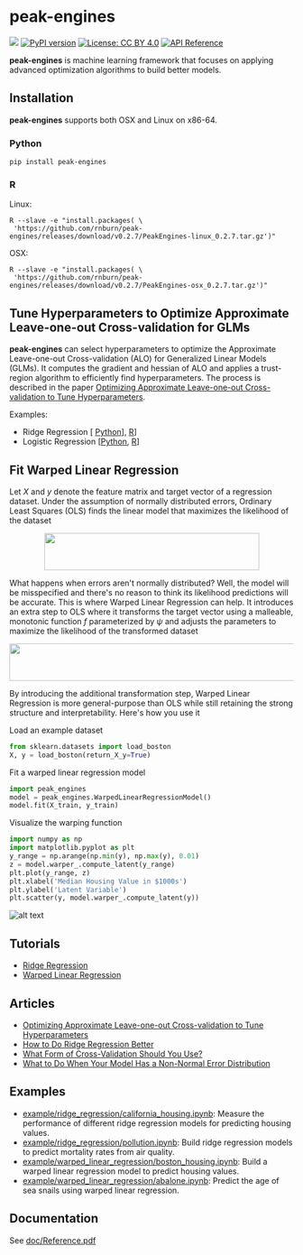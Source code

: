 # peak-engines 
![](https://github.com/rnburn/peak-engines/workflows/CI/badge.svg) [![PyPI version](https://img.shields.io/pypi/v/peak-engines.svg)](https://badge.fury.io/py/peak-engines) [![License: CC BY 4.0](https://img.shields.io/badge/License-CC%20BY%204.0-lightgrey.svg)](https://creativecommons.org/licenses/by/4.0/) [![API Reference](http://img.shields.io/badge/api-reference-blue.svg)](https://github.com/rnburn/peak-engines/blob/master/doc/Reference.pdf)

**peak-engines** is machine learning framework that focuses on applying advanced optimization algorithms
to build better models.

## Installation

**peak-engines** supports both OSX and Linux on x86-64.

### Python

```
pip install peak-engines
```

### R

Linux:
```
R --slave -e "install.packages( \
 'https://github.com/rnburn/peak-engines/releases/download/v0.2.7/PeakEngines-linux_0.2.7.tar.gz')"
```

OSX:
```
R --slave -e "install.packages( \
 'https://github.com/rnburn/peak-engines/releases/download/v0.2.7/PeakEngines-osx_0.2.7.tar.gz')"
```

## Tune Hyperparameters to Optimize Approximate Leave-one-out Cross-validation for GLMs

**peak-engines** can select hyperparameters to optimize the Approximate Leave-one-out
Cross-validation (ALO) for Generalized Linear Models (GLMs). It computes the gradient and hessian
of ALO and applies a trust-region algorithm to efficiently find hyperparameters. The process is
described in the paper 
[Optimizing Approximate Leave-one-out Cross-validation to Tune Hyperparameters](https://arxiv.org/abs/2011.10218).

Examples:
* Ridge Regression [
[Python](https://github.com/rnburn/peak-engines/blob/master/tutorial/Ridge-Regression-Tutorial.md)],
[R](https://github.com/rnburn/peak-engines/blob/master/example/ridge_regression/longley.ipynb)]
* Logistic Regression 
[[Python](https://github.com/rnburn/peak-engines/blob/master/tutorial/Logistic-Regression-Tutorial.md),
[R](https://github.com/rnburn/peak-engines/blob/master/example/logistic_regression/diabetes.ipynb)]

## Fit Warped Linear Regression
Let *X* and *y* denote the feature matrix and target vector of a regression dataset. Under the
assumption of normally distributed errors, Ordinary Least Squares (OLS) finds the linear model
that maximizes the likelihood of the dataset

<p align="center">
  <img src="https://raw.githubusercontent.com/rnburn/peak-engines/master/images/ols-likelihood.png" height="66" width="381">
</p>

What happens when errors aren't normally distributed? Well, the model will be misspecified and 
there's no reason to think its likelihood predictions will be accurate. This is where 
Warped Linear Regression can help. It introduces an extra step to OLS where it transforms the 
target vector using a malleable, monotonic function *f* parameterized by *ψ* and adjusts the parameters to
maximize the likelihood of the transformed dataset

<p align="center">
  <img src="https://raw.githubusercontent.com/rnburn/peak-engines/master/images/ols-likelihood-transformed.png" height="66" width="542">
</p>

By introducing the additional transformation step, Warped Linear Regression is more general-purpose
than OLS while still retaining the strong structure and interpretability.  Here's how you use it

Load an example dataset
```python
from sklearn.datasets import load_boston
X, y = load_boston(return_X_y=True)
```

Fit a warped linear regression model
```python
import peak_engines
model = peak_engines.WarpedLinearRegressionModel()
model.fit(X_train, y_train)
```
Visualize the warping function
```python
import numpy as np
import matplotlib.pyplot as plt
y_range = np.arange(np.min(y), np.max(y), 0.01)
z = model.warper_.compute_latent(y_range)
plt.plot(y_range, z)
plt.xlabel('Median Housing Value in $1000s')
plt.ylabel('Latent Variable')
plt.scatter(y, model.warper_.compute_latent(y))
```
![alt text](https://raw.githubusercontent.com/rnburn/peak-engines/master/images/getting_started_warp.png "Warping Function")

## Tutorials

* [Ridge Regression](https://github.com/rnburn/peak-engines/blob/master/tutorial/Ridge-Regression-Tutorial.md)
* [Warped Linear Regression](https://towardsdatascience.com/how-to-build-a-warped-linear-regression-model-3e778e30a201)

## Articles

* [Optimizing Approximate Leave-one-out Cross-validation to Tune Hyperparameters](https://arxiv.org/abs/2011.10218)
* [How to Do Ridge Regression Better](https://towardsdatascience.com/how-to-do-ridge-regression-better-34ecb6ee3b12)
* [What Form of Cross-Validation Should You Use?](https://medium.com/p/what-form-of-cross-validation-should-you-use-76aaecc45c75?source=email-f55ad0a8217--writer.postDistributed&sk=a63ac2a04e49a12e7aa4c12a75b18502)
* [What to Do When Your Model Has a Non-Normal Error Distribution](https://medium.com/p/what-to-do-when-your-model-has-a-non-normal-error-distribution-f7c3862e475f?source=email-f55ad0a8217--writer.postDistributed&sk=f3d494b5f5a8b593f404e7af19a2fb37)

## Examples

* [example/ridge_regression/california_housing.ipynb](https://github.com/rnburn/peak-engines/blob/master/example/ridge_regression/california_housing.ipynb):
  Measure the performance of different ridge regression models for predicting housing values.
* [example/ridge_regression/pollution.ipynb](https://github.com/rnburn/peak-engines/blob/master/example/ridge_regression/pollution.ipynb):
  Build ridge regression models to predict mortality rates from air quality.
* [example/warped_linear_regression/boston_housing.ipynb](https://github.com/rnburn/peak-engines/blob/master/example/warped_linear_regression/boston_housing.ipynb):
  Build a warped linear regression model to predict housing values.
* [example/warped_linear_regression/abalone.ipynb](https://github.com/rnburn/peak-engines/blob/master/example/abalone.ipynb): 
  Predict the age of sea snails using warped linear regression.

## Documentation
See [doc/Reference.pdf](https://github.com/rnburn/peak-engines/blob/master/doc/Reference.pdf)
